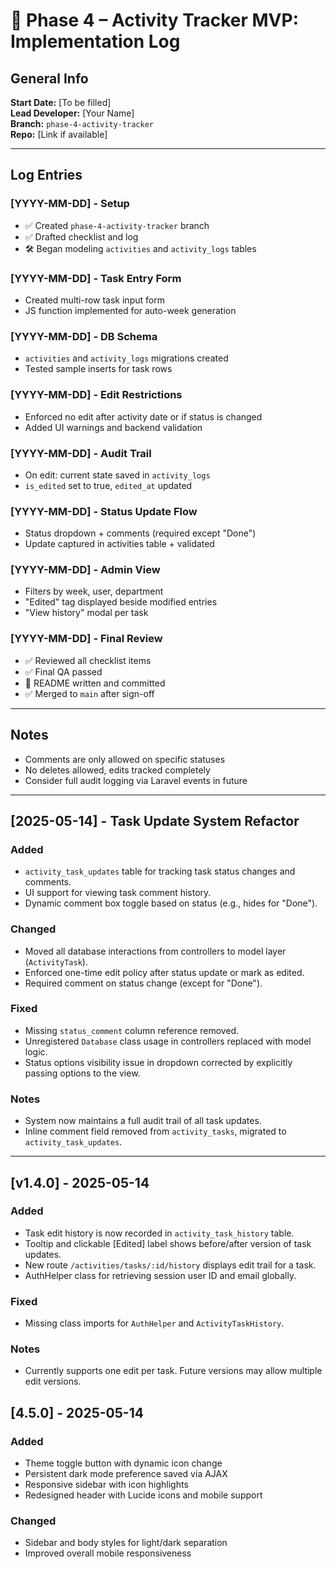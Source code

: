 # 📓 Phase 4 – Activity Tracker MVP: Implementation Log

## General Info
**Start Date:** [To be filled]  
**Lead Developer:** [Your Name]  
**Branch:** `phase-4-activity-tracker`  
**Repo:** [Link if available]

---

## Log Entries

### [YYYY-MM-DD] - Setup
- ✅ Created `phase-4-activity-tracker` branch
- ✅ Drafted checklist and log
- 🛠️ Began modeling `activities` and `activity_logs` tables

### [YYYY-MM-DD] - Task Entry Form
- Created multi-row task input form
- JS function implemented for auto-week generation

### [YYYY-MM-DD] - DB Schema
- `activities` and `activity_logs` migrations created
- Tested sample inserts for task rows

### [YYYY-MM-DD] - Edit Restrictions
- Enforced no edit after activity date or if status is changed
- Added UI warnings and backend validation

### [YYYY-MM-DD] - Audit Trail
- On edit: current state saved in `activity_logs`
- `is_edited` set to true, `edited_at` updated

### [YYYY-MM-DD] - Status Update Flow
- Status dropdown + comments (required except "Done")
- Update captured in activities table + validated

### [YYYY-MM-DD] - Admin View
- Filters by week, user, department
- "Edited" tag displayed beside modified entries
- "View history" modal per task

### [YYYY-MM-DD] - Final Review
- ✅ Reviewed all checklist items
- ✅ Final QA passed
- 📄 README written and committed
- ✅ Merged to `main` after sign-off

---

## Notes
- Comments are only allowed on specific statuses
- No deletes allowed, edits tracked completely
- Consider full audit logging via Laravel events in future





---------------------------------------------------------------
## [2025-05-14] - Task Update System Refactor

### Added
- `activity_task_updates` table for tracking task status changes and comments.
- UI support for viewing task comment history.
- Dynamic comment box toggle based on status (e.g., hides for "Done").

### Changed
- Moved all database interactions from controllers to model layer (`ActivityTask`).
- Enforced one-time edit policy after status update or mark as edited.
- Required comment on status change (except for "Done").

### Fixed
- Missing `status_comment` column reference removed.
- Unregistered `Database` class usage in controllers replaced with model logic.
- Status options visibility issue in dropdown corrected by explicitly passing options to the view.

### Notes
- System now maintains a full audit trail of all task updates.
- Inline comment field removed from `activity_tasks`, migrated to `activity_task_updates`.

----------------------------------------------
## [v1.4.0] - 2025-05-14

### Added
- Task edit history is now recorded in `activity_task_history` table.
- Tooltip and clickable [Edited] label shows before/after version of task updates.
- New route `/activities/tasks/:id/history` displays edit trail for a task.
- AuthHelper class for retrieving session user ID and email globally.

### Fixed
- Missing class imports for `AuthHelper` and `ActivityTaskHistory`.

### Notes
- Currently supports one edit per task. Future versions may allow multiple edit versions.


## [4.5.0] - 2025-05-14

### Added
- Theme toggle button with dynamic icon change
- Persistent dark mode preference saved via AJAX
- Responsive sidebar with icon highlights
- Redesigned header with Lucide icons and mobile support

### Changed
- Sidebar and body styles for light/dark separation
- Improved overall mobile responsiveness
